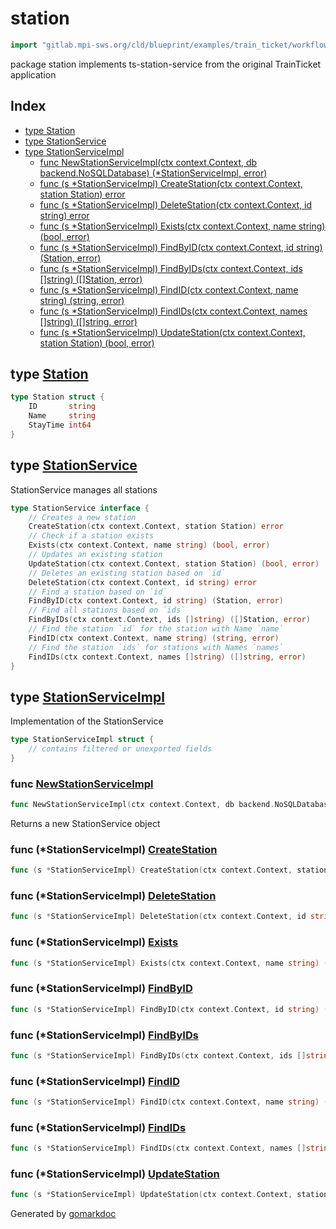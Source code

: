 <!-- Code generated by gomarkdoc. DO NOT EDIT -->

# station

```go
import "gitlab.mpi-sws.org/cld/blueprint/examples/train_ticket/workflow/station"
```

package station implements ts\-station\-service from the original TrainTicket application

## Index

- [type Station](<#Station>)
- [type StationService](<#StationService>)
- [type StationServiceImpl](<#StationServiceImpl>)
  - [func NewStationServiceImpl\(ctx context.Context, db backend.NoSQLDatabase\) \(\*StationServiceImpl, error\)](<#NewStationServiceImpl>)
  - [func \(s \*StationServiceImpl\) CreateStation\(ctx context.Context, station Station\) error](<#StationServiceImpl.CreateStation>)
  - [func \(s \*StationServiceImpl\) DeleteStation\(ctx context.Context, id string\) error](<#StationServiceImpl.DeleteStation>)
  - [func \(s \*StationServiceImpl\) Exists\(ctx context.Context, name string\) \(bool, error\)](<#StationServiceImpl.Exists>)
  - [func \(s \*StationServiceImpl\) FindByID\(ctx context.Context, id string\) \(Station, error\)](<#StationServiceImpl.FindByID>)
  - [func \(s \*StationServiceImpl\) FindByIDs\(ctx context.Context, ids \[\]string\) \(\[\]Station, error\)](<#StationServiceImpl.FindByIDs>)
  - [func \(s \*StationServiceImpl\) FindID\(ctx context.Context, name string\) \(string, error\)](<#StationServiceImpl.FindID>)
  - [func \(s \*StationServiceImpl\) FindIDs\(ctx context.Context, names \[\]string\) \(\[\]string, error\)](<#StationServiceImpl.FindIDs>)
  - [func \(s \*StationServiceImpl\) UpdateStation\(ctx context.Context, station Station\) \(bool, error\)](<#StationServiceImpl.UpdateStation>)


<a name="Station"></a>
## type [Station](<https://gitlab.mpi-sws.org/cld/blueprint2/blueprint/blob/main/examples/train_ticket/workflow/station/data.go#L3-L7>)



```go
type Station struct {
    ID       string
    Name     string
    StayTime int64
}
```

<a name="StationService"></a>
## type [StationService](<https://gitlab.mpi-sws.org/cld/blueprint2/blueprint/blob/main/examples/train_ticket/workflow/station/stationService.go#L13-L30>)

StationService manages all stations

```go
type StationService interface {
    // Creates a new station
    CreateStation(ctx context.Context, station Station) error
    // Check if a station exists
    Exists(ctx context.Context, name string) (bool, error)
    // Updates an existing station
    UpdateStation(ctx context.Context, station Station) (bool, error)
    // Deletes an existing station based on `id`
    DeleteStation(ctx context.Context, id string) error
    // Find a station based on `id`
    FindByID(ctx context.Context, id string) (Station, error)
    // Find all stations based on `ids`
    FindByIDs(ctx context.Context, ids []string) ([]Station, error)
    // Find the station `id` for the station with Name `name`
    FindID(ctx context.Context, name string) (string, error)
    // Find the station `ids` for stations with Names `names`
    FindIDs(ctx context.Context, names []string) ([]string, error)
}
```

<a name="StationServiceImpl"></a>
## type [StationServiceImpl](<https://gitlab.mpi-sws.org/cld/blueprint2/blueprint/blob/main/examples/train_ticket/workflow/station/stationService.go#L33-L35>)

Implementation of the StationService

```go
type StationServiceImpl struct {
    // contains filtered or unexported fields
}
```

<a name="NewStationServiceImpl"></a>
### func [NewStationServiceImpl](<https://gitlab.mpi-sws.org/cld/blueprint2/blueprint/blob/main/examples/train_ticket/workflow/station/stationService.go#L38>)

```go
func NewStationServiceImpl(ctx context.Context, db backend.NoSQLDatabase) (*StationServiceImpl, error)
```

Returns a new StationService object

<a name="StationServiceImpl.CreateStation"></a>
### func \(\*StationServiceImpl\) [CreateStation](<https://gitlab.mpi-sws.org/cld/blueprint2/blueprint/blob/main/examples/train_ticket/workflow/station/stationService.go#L42>)

```go
func (s *StationServiceImpl) CreateStation(ctx context.Context, station Station) error
```



<a name="StationServiceImpl.DeleteStation"></a>
### func \(\*StationServiceImpl\) [DeleteStation](<https://gitlab.mpi-sws.org/cld/blueprint2/blueprint/blob/main/examples/train_ticket/workflow/station/stationService.go#L88>)

```go
func (s *StationServiceImpl) DeleteStation(ctx context.Context, id string) error
```



<a name="StationServiceImpl.Exists"></a>
### func \(\*StationServiceImpl\) [Exists](<https://gitlab.mpi-sws.org/cld/blueprint2/blueprint/blob/main/examples/train_ticket/workflow/station/stationService.go#L64>)

```go
func (s *StationServiceImpl) Exists(ctx context.Context, name string) (bool, error)
```



<a name="StationServiceImpl.FindByID"></a>
### func \(\*StationServiceImpl\) [FindByID](<https://gitlab.mpi-sws.org/cld/blueprint2/blueprint/blob/main/examples/train_ticket/workflow/station/stationService.go#L131>)

```go
func (s *StationServiceImpl) FindByID(ctx context.Context, id string) (Station, error)
```



<a name="StationServiceImpl.FindByIDs"></a>
### func \(\*StationServiceImpl\) [FindByIDs](<https://gitlab.mpi-sws.org/cld/blueprint2/blueprint/blob/main/examples/train_ticket/workflow/station/stationService.go#L152>)

```go
func (s *StationServiceImpl) FindByIDs(ctx context.Context, ids []string) ([]Station, error)
```



<a name="StationServiceImpl.FindID"></a>
### func \(\*StationServiceImpl\) [FindID](<https://gitlab.mpi-sws.org/cld/blueprint2/blueprint/blob/main/examples/train_ticket/workflow/station/stationService.go#L97>)

```go
func (s *StationServiceImpl) FindID(ctx context.Context, name string) (string, error)
```



<a name="StationServiceImpl.FindIDs"></a>
### func \(\*StationServiceImpl\) [FindIDs](<https://gitlab.mpi-sws.org/cld/blueprint2/blueprint/blob/main/examples/train_ticket/workflow/station/stationService.go#L118>)

```go
func (s *StationServiceImpl) FindIDs(ctx context.Context, names []string) ([]string, error)
```



<a name="StationServiceImpl.UpdateStation"></a>
### func \(\*StationServiceImpl\) [UpdateStation](<https://gitlab.mpi-sws.org/cld/blueprint2/blueprint/blob/main/examples/train_ticket/workflow/station/stationService.go#L79>)

```go
func (s *StationServiceImpl) UpdateStation(ctx context.Context, station Station) (bool, error)
```



Generated by [gomarkdoc](<https://github.com/princjef/gomarkdoc>)
